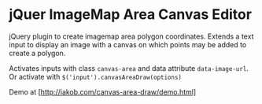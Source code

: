 jQuer ImageMap Area Canvas Editor
======================

jQuery plugin to create imagemap area polygon coordinates. 
Extends a text input to display an image with a canvas
on which points may be added to create a polygon.

Activates inputs with class `canvas-area` and data attribute
`data-image-url`. Or activate with `$('input').canvasAreaDraw(options)`

Demo at [http://iakob.com/canvas-area-draw/demo.html]
